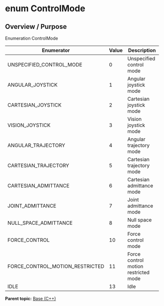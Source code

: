 # enum ControlMode

## Overview / Purpose

Enumeration ControlMode

|Enumerator|Value|Description|
|----------|-----|-----------|
|UNSPECIFIED\_CONTROL\_MODE|0|Unspecified control mode|
|ANGULAR\_JOYSTICK|1|Angular joystick mode|
|CARTESIAN\_JOYSTICK|2|Cartesian joystick mode|
|VISION\_JOYSTICK|3|Vision joystick mode|
|ANGULAR\_TRAJECTORY|4|Angular trajectory mode|
|CARTESIAN\_TRAJECTORY|5|Cartesian trajectory mode|
|CARTESIAN\_ADMITTANCE|6|Cartesian admittance mode|
|JOINT\_ADMITTANCE|7|Joint admittance mode|
|NULL\_SPACE\_ADMITTANCE|8|Null space mode|
|FORCE\_CONTROL|10|Force control mode|
|FORCE\_CONTROL\_MOTION\_RESTRICTED|11|Force control motion restricted mode|
|IDLE|13|Idle|

**Parent topic:** [Base \(C++\)](../../summary_pages/Base.md)

